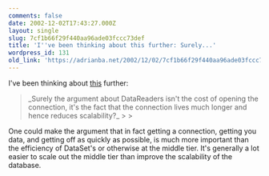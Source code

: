 ```yaml
---
comments: false
date: 2002-12-02T17:43:27.000Z
layout: single
slug: 7cf1b66f29f440aa96ade03fccc73def
title: 'I''ve been thinking about this further: Surely...'
wordpress_id: 131
old_link: 'https://adrianba.net/2002/12/02/7cf1b66f29f440aa96ade03fccc73def/'
---
```

I've been thinking about
[this](/2002/12/02.html)
further:

<blockquote>_Surely the argument about DataReaders isn't the cost of
opening the connection, it's the fact that the connection lives
much longer and hence reduces scalability?_
> 
> </blockquote>

One could make the argument that in fact getting a connection,
getting you data, and getting off as quickly as possible, is much
more important than the efficiency of DataSet's or otherwise at the
middle tier. It's generally a lot easier to scale out the middle
tier than improve the scalability of the database.
